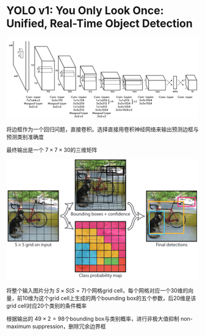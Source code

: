 # YOLO v1: You Only Look Once: Unified, Real-Time Object Detection

![image-20230425210136225.png](image-20230425210136225.png)

将边框作为一个回归问题，直接卷积。选择直接用卷积神经网络来输出预测边框与预测类别准确度

最终输出是一个 $7\times7\times30$的三维矩阵

![image-20230426194810642.png](image-20230426194810642.png)

将整个输入图片分为 $S\times S(S=7)$个网格grid cell，每个网格对应一个30维的向量，前10维为这个grid cell上生成的两个bounding box的五个参数，后20维是该grid cell对应20个类别的条件概率

根据输出的 $49\times2=98$个bounding box与类别概率，进行非极大值抑制 non-maximum suppression，删除冗余边界框